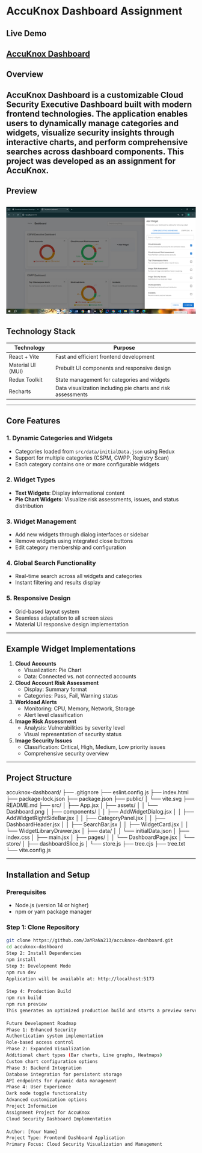 # AccuKnox Dashboard Assignment
## Live Demo
[AccuKnox Dashboard](https://accuknox-dashboard-amber.vercel.app/)
---
## Overview
AccuKnox Dashboard is a customizable Cloud Security Executive Dashboard built with modern frontend technologies. The application enables users to dynamically manage categories and widgets, visualize security insights through interactive charts, and perform comprehensive searches across dashboard components.
This project was developed as an assignment for AccuKnox.
---
## Preview
![Dashboard Screenshot](./src/assets/Dashboard.png)
---
## Technology Stack
| Technology | Purpose |
|-----------|---------|
| React + Vite | Fast and efficient frontend development |
| Material UI (MUI) | Prebuilt UI components and responsive design |
| Redux Toolkit | State management for categories and widgets |
| Recharts | Data visualization including pie charts and risk assessments |
---
## Core Features
### 1. Dynamic Categories and Widgets
- Categories loaded from `src/data/initialData.json` using Redux
- Support for multiple categories (CSPM, CWPP, Registry Scan)
- Each category contains one or more configurable widgets
### 2. Widget Types
- **Text Widgets**: Display informational content
- **Pie Chart Widgets**: Visualize risk assessments, issues, and status distribution
### 3. Widget Management
- Add new widgets through dialog interfaces or sidebar
- Remove widgets using integrated close buttons
- Edit category membership and configuration
### 4. Global Search Functionality
- Real-time search across all widgets and categories
- Instant filtering and results display
### 5. Responsive Design
- Grid-based layout system
- Seamless adaptation to all screen sizes
- Material UI responsive design implementation
---
## Example Widget Implementations
1. **Cloud Accounts**
   - Visualization: Pie Chart
   - Data: Connected vs. not connected accounts
2. **Cloud Account Risk Assessment**
   - Display: Summary format
   - Categories: Pass, Fail, Warning status
3. **Workload Alerts**
   - Monitoring: CPU, Memory, Network, Storage
   - Alert level classification
4. **Image Risk Assessment**
   - Analysis: Vulnerabilities by severity level
   - Visual representation of security status
5. **Image Security Issues**
   - Classification: Critical, High, Medium, Low priority issues
   - Comprehensive security overview
---
## Project Structure
accuknox-dashboard/
├── .gitignore
├── eslint.config.js
├── index.html
├── package-lock.json
├── package.json
├── public/
│ └── vite.svg
├── README.md
├── src/
│ ├── App.jsx
│ ├── assets/
│ │ └── Dashboard.png
│ ├── components/
│ │ ├── AddWidgetDialog.jsx
│ │ ├── AddWidgetRightSideBar.jsx
│ │ ├── CategoryPanel.jsx
│ │ ├── DashboardHeader.jsx
│ │ ├── SearchBar.jsx
│ │ ├── WidgetCard.jsx
│ │ └── WidgetLibraryDrawer.jsx
│ ├── data/
│ │ └── initialData.json
│ ├── index.css
│ ├── main.jsx
│ ├── pages/
│ │ └── DashboardPage.jsx
│ └── store/
│ ├── dashboardSlice.js
│ └── store.js
├── tree.cjs
├── tree.txt
└── vite.config.js

---
## Installation and Setup
### Prerequisites
- Node.js (version 14 or higher)
- npm or yarn package manager
### Step 1: Clone Repository
```bash
git clone https://github.com/JaYRaNa213/accuknox-dashboard.git
cd accuknox-dashboard
Step 2: Install Dependencies
npm install
Step 3: Development Mode
npm run dev
Application will be available at: http://localhost:5173

Step 4: Production Build
npm run build
npm run preview
This generates an optimized production build and starts a preview server.

Future Development Roadmap
Phase 1: Enhanced Security
Authentication system implementation
Role-based access control
Phase 2: Expanded Visualization
Additional chart types (Bar charts, Line graphs, Heatmaps)
Custom chart configuration options
Phase 3: Backend Integration
Database integration for persistent storage
API endpoints for dynamic data management
Phase 4: User Experience
Dark mode toggle functionality
Advanced customization options
Project Information
Assignment Project for AccuKnox
Cloud Security Dashboard Implementation

Author: [Your Name]
Project Type: Frontend Dashboard Application
Primary Focus: Cloud Security Visualization and Management
